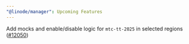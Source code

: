 ```yaml
---
"@linode/manager": Upcoming Features
---
```


Add mocks and enable/disable logic for `mtc-tt-2025` in selected regions ([#12050](https://github.com/linode/manager/pull/12050))
